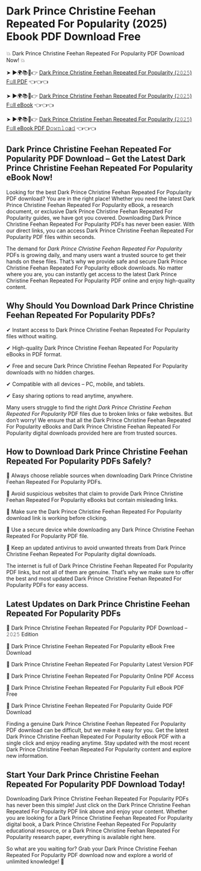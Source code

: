 # Dark Prince Christine Feehan Repeated For Popularity (2025) Ebook PDF Download Free

💥 Dark Prince Christine Feehan Repeated For Popularity PDF Download Now! 💥

➤ ►🌍📚📱👉 [Dark Prince Christine Feehan Repeated For Popularity (𝟸𝟶𝟸𝟻) F𝚞ll PDF](https://getpdf.xyz/dark-prince-christine-feehan-repeated-for-popularity) 👈👈👈


➤ ►🌍📚📱👉 [Dark Prince Christine Feehan Repeated For Popularity (𝟸𝟶𝟸𝟻) F𝚞ll eBook](https://getpdf.xyz/dark-prince-christine-feehan-repeated-for-popularity) 👈👈👈


➤ ►🌍📚📱👉 [Dark Prince Christine Feehan Repeated For Popularity (𝟸𝟶𝟸𝟻) F𝚞ll eBook PDF D𝚘𝚠𝚗𝚕𝚘a𝚍](https://getpdf.xyz/dark-prince-christine-feehan-repeated-for-popularity) 👈👈👈


## Dark Prince Christine Feehan Repeated For Popularity PDF Download – Get the Latest Dark Prince Christine Feehan Repeated For Popularity eBook Now!

Looking for the best Dark Prince Christine Feehan Repeated For Popularity PDF download? You are in the right place! Whether you need the latest Dark Prince Christine Feehan Repeated For Popularity eBook, a research document, or exclusive Dark Prince Christine Feehan Repeated For Popularity guides, we have got you covered. Downloading Dark Prince Christine Feehan Repeated For Popularity PDFs has never been easier. With our direct links, you can access Dark Prince Christine Feehan Repeated For Popularity PDF files within seconds.

The demand for *Dark Prince Christine Feehan Repeated For Popularity* PDFs is growing daily, and many users want a trusted source to get their hands on these files. That’s why we provide safe and secure Dark Prince Christine Feehan Repeated For Popularity eBook downloads. No matter where you are, you can instantly get access to the latest Dark Prince Christine Feehan Repeated For Popularity PDF online and enjoy high-quality content.

## Why Should You Download Dark Prince Christine Feehan Repeated For Popularity PDFs?

✔ Instant access to Dark Prince Christine Feehan Repeated For Popularity files without waiting.

✔ High-quality Dark Prince Christine Feehan Repeated For Popularity eBooks in PDF format.

✔ Free and secure Dark Prince Christine Feehan Repeated For Popularity downloads with no hidden charges.

✔ Compatible with all devices – PC, mobile, and tablets.

✔ Easy sharing options to read anytime, anywhere.

Many users struggle to find the right *Dark Prince Christine Feehan Repeated For Popularity* PDF files due to broken links or fake websites. But don’t worry! We ensure that all the Dark Prince Christine Feehan Repeated For Popularity eBooks and Dark Prince Christine Feehan Repeated For Popularity digital downloads provided here are from trusted sources.

## How to Download Dark Prince Christine Feehan Repeated For Popularity PDFs Safely?

📌 Always choose reliable sources when downloading Dark Prince Christine Feehan Repeated For Popularity PDFs.

📌 Avoid suspicious websites that claim to provide Dark Prince Christine Feehan Repeated For Popularity eBooks but contain misleading links.

📌 Make sure the Dark Prince Christine Feehan Repeated For Popularity download link is working before clicking.

📌 Use a secure device while downloading any Dark Prince Christine Feehan Repeated For Popularity PDF file.

📌 Keep an updated antivirus to avoid unwanted threats from Dark Prince Christine Feehan Repeated For Popularity digital downloads.

The internet is full of Dark Prince Christine Feehan Repeated For Popularity PDF links, but not all of them are genuine. That’s why we make sure to offer the best and most updated Dark Prince Christine Feehan Repeated For Popularity PDFs for easy access.

## Latest Updates on Dark Prince Christine Feehan Repeated For Popularity PDFs

🔹 Dark Prince Christine Feehan Repeated For Popularity PDF Download – 𝟸𝟶𝟸𝟻 Edition

🔹 Dark Prince Christine Feehan Repeated For Popularity eBook Free Download

🔹 Dark Prince Christine Feehan Repeated For Popularity Latest Version PDF

🔹 Dark Prince Christine Feehan Repeated For Popularity Online PDF Access

🔹 Dark Prince Christine Feehan Repeated For Popularity Full eBook PDF Free

🔹 Dark Prince Christine Feehan Repeated For Popularity Guide PDF Download

Finding a genuine Dark Prince Christine Feehan Repeated For Popularity PDF download can be difficult, but we make it easy for you. Get the latest Dark Prince Christine Feehan Repeated For Popularity eBook PDF with a single click and enjoy reading anytime. Stay updated with the most recent Dark Prince Christine Feehan Repeated For Popularity content and explore new information.

## Start Your Dark Prince Christine Feehan Repeated For Popularity PDF Download Today!

Downloading Dark Prince Christine Feehan Repeated For Popularity PDFs has never been this simple! Just click on the Dark Prince Christine Feehan Repeated For Popularity PDF link above and enjoy your content. Whether you are looking for a Dark Prince Christine Feehan Repeated For Popularity digital book, a Dark Prince Christine Feehan Repeated For Popularity educational resource, or a Dark Prince Christine Feehan Repeated For Popularity research paper, everything is available right here.

So what are you waiting for? Grab your Dark Prince Christine Feehan Repeated For Popularity PDF download now and explore a world of unlimited knowledge! 🚀